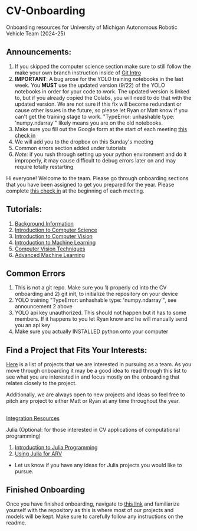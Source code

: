 # CV-Onboarding
Onboarding resources for University of Michigan Autonomous Robotic Vehicle Team (2024-25)

## Announcements:
1) If you skipped the computer science section make sure to still follow the make your own branch instruction inside of [Git Intro](https://github.com/umigv/CV-Onboarding/blob/main/Introduction/Git_intro.md)
2) **IMPORTANT**: A bug arose for the YOLO training notebooks in the last week. You **MUST** use the updated version (9/22) of the YOLO notebooks in order for your code to work. The updated version is linked to, but if you already copied the Colabs, you will need to do that with the updated version. We are not sure if this fix will become redundant or cause other issues in the future, so please let Ryan or Matt know if you can't get the training stage to work. "TypeError: unhashable type: 'numpy.ndarray'" likely means you are on the old notebooks.
3) Make sure you fill out the Google form at the start of each meeting [this check in](https://forms.gle/yRPz1u5exbgAoyWV6)
4) We will add you to the dropbox on this Sunday's meeting
5) Common errors section added under tutorials
6) *Note:* if you rush through setting up your python environment and do it improperly, it may cause difficult to debug errors later on and may require totally restarting

Hi everyone! Welcome to the team. Please go through onboarding sections that you have been assigned to get you prepared for the year. Please complete [this check in](https://forms.gle/yRPz1u5exbgAoyWV6) at the beginning of each meeting.


## Tutorials:
1. [Background Information](./Introduction/background_info.md)
2. [Introduction to Computer Science](./Introduction/cs_intro.md)
3. [Introduction to Computer Vision](./Introduction/cv_intro.md)
4. [Introduction to Machine Learning](./Machine_Learning/ml_intro.md)
5. [Computer Vision Techniques](./CV_Techniques/cv_advanced.md)
6. [Advanced Machine Learning](./Machine_Learning/ml_advanced.md)

## Common Errors
1. This is not a git repo. Make sure you 1) properly cd into the CV onboarding and 2) git init, to initialize the repository on your device
2. YOLO training  "TypeError: unhashable type: 'numpy.ndarray'", see announcement 2 above
3. YOLO api key unauthorized. This should not happen but it has to some members. If it happens to you let Ryan know and he will manually send you an api key
4. Make sure you actually INSTALLED python onto your computer

## Find a Project that Fits Your Interests:
[Here](https://docs.google.com/document/d/1ef634SJfdRXIakzqJhP0OFhtHrR2Q5_G9onW3h-ZJHI/edit) is a list of projects that we are interested in pursuing as a team. As you move through onboarding it may be a good idea to read through this list to see what you are interested in and focus mostly on the onboarding that relates closely to the project. 

Additionally, we are always open to new projects and ideas so feel free to pitch any project to either Matt or Ryan at any time throughout the year.

##

[Integration Resources](./Integration/integration.md) 

Julia (Optional: for those interested in CV applications of computational programming)
1. [Introduction to Julia Programming](./Julia/julia_intro.md)
2. [Using Julia for ARV](./Julia/julia_advanced.md)
- Let us know if you have any ideas for Julia projects you would like to pursue.



## Finished Onboarding
Once you have finished onboarding, navigate to [this link](https://github.com/AwrodHaghiTabrizi/UMARV-CV-ScenePerception) and familiarize yourself with the repository as this is where most of our projects and models will be kept. Make sure to carefully follow any instructions on the readme.
